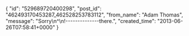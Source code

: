  {
   "id": "529689720400298",
   "post_id": "462493170453287_462528253783112",
   "from_name": "Adam Thomas",
   "message": "Sorry\n^\n!--------------there.",
   "created_time": "2013-06-26T07:58:41+0000"
 }
